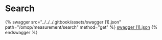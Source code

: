# Search

{% swagger src="../../../.gitbook/assets/swagger (1).json" path="/omop/measurement/search" method="get" %}
[swagger (1).json](<../../../.gitbook/assets/swagger (1).json>)
{% endswagger %}
